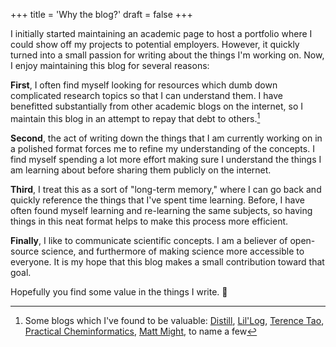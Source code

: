 +++
title = 'Why the blog?'
draft = false
+++

I initially started maintaining an academic page to host a portfolio where I could show off my projects to potential employers. However, it quickly turned into a small passion for writing about the things I'm working on. Now, I enjoy maintaining this blog for several reasons:

**First**, I often find myself looking for resources which dumb down complicated research topics so that I can understand them. I have benefitted substantially from other academic blogs on the internet, so I maintain this blog in an attempt to repay that debt to others.[^fn1]

**Second**, the act of writing down the things that I am currently working on in a polished format forces me to refine my understanding of the concepts. I find myself spending a lot more effort making sure I understand the things I am learning about before sharing them publicly on the internet.

**Third**, I treat this as a sort of "long-term memory," where I can go back and quickly reference the things that I've spent time learning. Before, I have often found myself learning and re-learning the same subjects, so having things in this neat format helps to make this process more efficient.

**Finally**, I like to communicate scientific concepts. I am a believer of open-source science, and furthermore of making science more accessible to everyone. It is my hope that this blog makes a small contribution toward that goal.

Hopefully you find some value in the things I write. 🙂

[^fn1]: Some blogs which I've found to be valuable: 
[Distill](https://distill.pub/), 
[Lil'Log](https://lilianweng.github.io/),
[Terence Tao](https://terrytao.wordpress.com/),
[Practical Cheminformatics](https://practicalcheminformatics.blogspot.com/),
[Matt Might](https://matt.might.net/),
to name a few